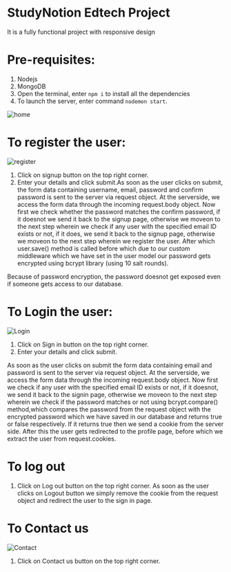 # StudyNotion Edtech Project
It is a fully functional project with responsive design
# Pre-requisites:
1) Nodejs
2) MongoDB
3) Open the terminal, enter `npm i` to install all the dependencies
4) To launch the server, enter command `nodemon start`.

![home](https://github.com/insia-meraj/Task2_Studynotion_project/assets/142750155/4017f4e6-ce75-4d3e-b2ad-e5ddf560b5a2)

# To register the user:

![register](https://github.com/insia-meraj/Task2_Studynotion_project/assets/142750155/24d4be26-579a-4074-831f-02a00093d1cb)

1) Click on signup button on the top right corner.
2) Enter your details and click submit.As soon as the user clicks on submit, the form data containing username, email, password and confirm password is sent to the server via request object. 
At the serverside, we access the form data through the incoming request.body object.
Now first we check whether the password matches the confirm password, if it doesnot we send it back to the signup page, otherwise we moveon to the next step wherein we check if any user with the specified email ID exists or not, if it does, we send it back to the signup page, otherwise we moveon to the next step wherein we register the user. After which user.save() method is called before which due to our custom middleware which we have set in the user model our password gets encrypted using bcrypt library (using 10 salt rounds).

Because of password encryption, the password doesnot get exposed even if someone gets access to our database.
# To Login the user:
![Login](https://github.com/insia-meraj/Task2_Studynotion_project/assets/142750155/12d54ebd-fa01-4c73-abae-b00b7f38b77c)
1) Click on Sign in button on the top right corner.
2) Enter your details and click submit.

As soon as the user clicks on submit the form data containing email and password is sent to the server via request object. 
At the serverside, we access the form data through the incoming request.body object.
Now first we check if any user with the specified email ID exists or not, if it doesnot, we send it back to the signin page, otherwise we moveon to the next step wherein we check if the password matches or not using bcrypt.compare() method,which compares the password from the request object with the encrypted password which we have saved in our database and returns true or false respectively. If it returns true then we send a cookie from the server side.
After this the user gets redirected to the profile page, before which we extract the user from request.cookies.
# To log out
1) Click on Log out button on the top right corner.
As soon as the user clicks on Logout button we simply remove the cookie from the request object and redirect the user to the sign in page.
# To Contact us
![Contact](https://github.com/insia-meraj/Task2_Studynotion_project/assets/142750155/1c0c9a82-c626-4cfa-a07f-c99b30cbedc9)

1) Click on Contact us button on the top right corner.


